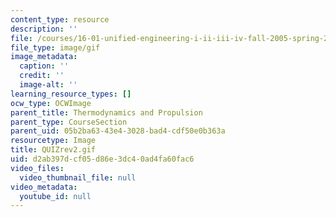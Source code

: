 ```yaml
---
content_type: resource
description: ''
file: /courses/16-01-unified-engineering-i-ii-iii-iv-fall-2005-spring-2006/d2ab397dcf05d86e3dc40ad4fa60fac6_QUIZrev2.gif
file_type: image/gif
image_metadata:
  caption: ''
  credit: ''
  image-alt: ''
learning_resource_types: []
ocw_type: OCWImage
parent_title: Thermodynamics and Propulsion
parent_type: CourseSection
parent_uid: 05b2ba63-43e4-3028-bad4-cdf50e0b363a
resourcetype: Image
title: QUIZrev2.gif
uid: d2ab397d-cf05-d86e-3dc4-0ad4fa60fac6
video_files:
  video_thumbnail_file: null
video_metadata:
  youtube_id: null
---
```

